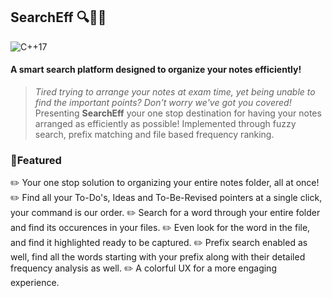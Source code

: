 ## SearchEff 🔍📂💪
![C++17](https://img.shields.io/badge/C%2B%2B-17-blue.svg)
#### A smart search platform designed to organize your notes efficiently!

>_Tired trying to arrange your notes at exam time, yet being unable to find the important points? Don't worry we've got you covered!_
Presenting **SearchEff** your one stop destination for having your notes arranged as efficiently as possible! Implemented through fuzzy search, prefix matching and file based frequency ranking.

### 📑Featured
✏️ Your one stop solution to organizing your entire notes folder, all at once!
✏️ Find all your To-Do's, Ideas and To-Be-Revised pointers at a single click, your command is our order. 
✏️ Search for a word through your entire folder and find its occurences in your files.
✏️ Even look for the word in the file, and find it highlighted ready to be captured.
✏️ Prefix search enabled as well, find all the words starting with your prefix along with their detailed frequency analysis as well.
✏️ A colorful UX for a more engaging experience.






